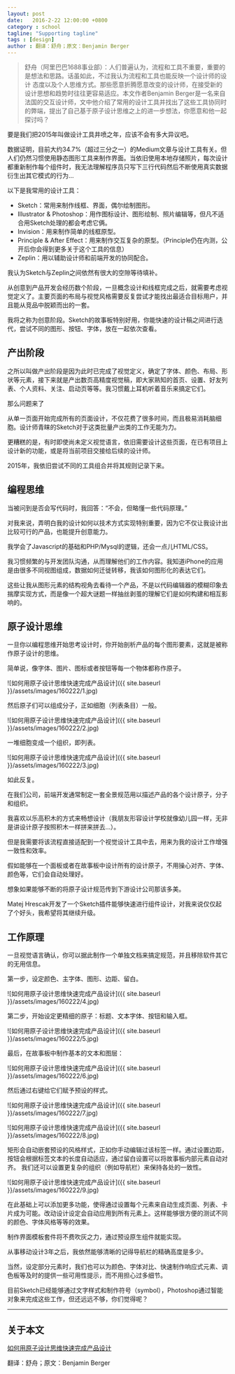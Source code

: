 ```yaml
---
layout: post
date:   2016-2-22 12:00:00 +0800
category : school
tagline: "Supporting tagline"
tags : [design]
author : 翻译：舒舟；原文：Benjamin Berger
---
```






> 舒舟（阿里巴巴1688事业部）：人们普遍认为，流程和工具不重要，重要的是想法和思路。话虽如此，不过我认为流程和工具也能反映一个设计师的设计 态度以及个人思维方式。那些愿意折腾愿意改变的设计师，在接受新的设计思想和趋势时往往更容易适应。本文作者Benjamin Berger是一名来自法国的交互设计师，文中他介绍了常用的设计工具并找出了这些工具协同时的弊端，提出了自己基于原子设计思维之上的进一步想法，你愿意和他一起探讨吗？

要是我们把2015年叫做设计工具井喷之年，应该不会有多大异议吧。

数据证明，目前大约34.7%（超过三分之一）的Medium文章与设计工具有关。但人们仍然习惯使用静态图形工具来制作界面。当依旧使用本地存储照片，每次设计都重新制作每个组件时，我无法理解程序员只写下三行代码然后不断使用真实数据衍生出其它模式的行为…

以下是我常用的设计工具：

- Sketch：常用来制作线框、界面，偶尔绘制图形。
- Illustrator & Photoshop：用作图标设计、图形绘制、照片编辑等，但凡不适合用Sketch处理的都会考虑它俩。
- Invision：用来制作简单的线框原型。
- Principle & After Effect：用来制作交互复杂的原型。（Principle仍在内测，公开后你会得到更多关于这个工具的信息）
- Zeplin：用以辅助设计师和前端开发的协同配合。

我认为Sketch与Zeplin之间依然有很大的空隙等待填补。

从创意到产品开发会经历数个阶段，一旦概念设计和线框完成之后，就需要考虑视觉定义了。主要页面的布局与视觉风格需要反复尝试才能找出最适合目标用户，并且能从竞品中脱颖而出的一套。

我将之称为创意阶段。Sketch的故事板特别好用，你能快速的设计稿之间进行迭代，尝试不同的图形、按钮、字体，放在一起依次查看。

## 产出阶段

之所以叫做产出阶段是因为此时已完成了视觉定义，确定了字体、颜色、布局、形状等元素，接下来就是产出数页高精度视觉稿，即大家熟知的首页、设置、好友列表、个人资料、关注、启动页等等。我习惯戴上耳机听着音乐来搞定它们。

那么问题来了

从单一页面开始完成所有的页面设计，不仅花费了很多时间，而且极易消耗脑细胞。设计师青睐的Sketch对于这类批量产出类的工作无能为力。

更糟糕的是，有时即使尚未定义视觉语言，依旧需要设计这些页面，在已有项目上设计新的功能，或是将当前项目交接给后续的设计师。

2015年，我依旧尝试不同的工具组合并将其规则记录下来。

## 编程思维

当被问到是否会写代码时，我回答：“不会，但略懂一些代码原理。”

对我来说，弄明白我的设计如何以技术方式实现特别重要，因为它不仅让我设计出比较可行的产品，也能提升创意能力。

我学会了Javascript的基础和PHP/Mysql的逻辑，还会一点儿HTML/CSS。

我习惯频繁的与开发团队沟通，从而理解他们的工作内容。我知道iPhone的应用是由很多不同视图组成，数据如何迁徙转移，我该如何图形化的表达它们。

这些让我从图形元素的结构视角去看待一个产品，不是以代码编辑器的模糊印象去揣摩实现方式，而是像一个超大谜题一样抽丝剥茧的理解它们是如何构建和相互影响的。

## 原子设计思维

一旦你以编程思维开始思考设计时，你开始剖析产品的每个图形要素，这就是被称作原子设计的思维。

简单说，像字体、图片、图标或者按钮等每一个物体都称作原子。

![如何用原子设计思维快速完成产品设计]({{ site.baseurl }}/assets/images/160222/1.jpg)

然后原子们可以组成分子，正如细胞（列表条目）一般。

![如何用原子设计思维快速完成产品设计]({{ site.baseurl }}/assets/images/160222/2.jpg)

一堆细胞变成一个组织，即列表。

![如何用原子设计思维快速完成产品设计]({{ site.baseurl }}/assets/images/160222/3.jpg)

如此反复。

在我们公司，前端开发通常制定一套全景规范用以描述产品的各个设计原子，分子和组织。

我喜欢以乐高积木的方式来畅想设计（我朋友形容设计学校就像幼儿园一样，无非是讲设计原子按照积木一样拼来拼去…）。

但是我需要将该流程直接适配到一个视觉设计工具中去，用来为我的设计工作增强一致性和效率。

假如能够在一个面板或者在故事板中设计所有的设计原子，不用操心对齐、字体、颜色等，它们会自动处理好。

想象如果能够不断的将原子设计规范传到下游设计公司那该多美。

Matej Hrescak开发了一个Sketch插件能够快速进行组件设计，对我来说仅仅起了个好头，我希望将其继续升级。

## 工作原理

一旦视觉语言确认，你可以据此制作一个单独文档来搞定规范，并且移除软件其它的无用信息。

第一步，设定颜色、主字体、图形、边距、留白。

![如何用原子设计思维快速完成产品设计]({{ site.baseurl }}/assets/images/160222/4.jpg)

第二步，开始设定更精细的原子：标题、文本字体、按钮和输入框。

![如何用原子设计思维快速完成产品设计]({{ site.baseurl }}/assets/images/160222/5.jpg)

最后，在故事板中制作基本的文本和图层：

![如何用原子设计思维快速完成产品设计]({{ site.baseurl }}/assets/images/160222/6.jpg)

然后通过右键给它们赋予预设的样式。

![如何用原子设计思维快速完成产品设计]({{ site.baseurl }}/assets/images/160222/7.jpg)

![如何用原子设计思维快速完成产品设计]({{ site.baseurl }}/assets/images/160222/8.jpg)

矩形会自动嵌套预设的风格样式，正如你手动编辑过该标签一样。通过设置边距，按钮会根据标签文本的长度自动适应，通过留白设置可以将故事板内部元素自动对齐。
我们还可以设置更复杂的组织（例如导航栏）来保持各处的一致性。

![如何用原子设计思维快速完成产品设计]({{ site.baseurl }}/assets/images/160222/9.jpg)

在此基础上可以添加更多功能，使得通过设置每个元素来自动生成页面、列表、卡片成为可能。改动设计设定会自动应用到所有元素上。这样能够很方便的测试不同的颜色、字体风格等等的效果。

制作界面模板套件将不费吹灰之力，通过预设原生组件就能实现。

从事移动设计3年之后，我依然能够清晰的记得导航栏的精确高度是多少。

当然，设定部分元素时，我们也可以为颜色、字体对比、快速制作响应式元素、调色板等及时的提供一些可用性提示，而不用担心过多细节。

目前Sketch已经能够通过文字样式和制作符号（symbol），Photoshop通过智能对象来完成这些工作，但还远远不够，你们觉得呢？

---

## 关于本文

[如何用原子设计思维快速完成产品设计](http://mp.weixin.qq.com/s?__biz=MzAwMzE2ODg3NQ==&mid=401860949&idx=1&sn=ff647119ce5b9f56770433d3e932b8df&scene=1&srcid=0222zagnKxGw8ZT7mV2rii7q#rd)

翻译：舒舟；原文：Benjamin Berger